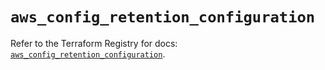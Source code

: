 # `aws_config_retention_configuration`

Refer to the Terraform Registry for docs: [`aws_config_retention_configuration`](https://registry.terraform.io/providers/hashicorp/aws/5.88.0/docs/resources/config_retention_configuration).
